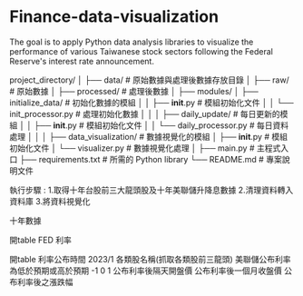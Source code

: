# Finance-data-visualization
 The goal is to apply Python data analysis libraries to visualize the performance of various Taiwanese stock sectors following the Federal Reserve's interest rate announcement.

project_directory/
│
├── data/                     # 原始數據與處理後數據存放目錄
│   ├── raw/                  # 原始數據
│   ├── processed/            # 處理後數據
│
├── modules/
│   ├── initialize_data/      # 初始化數據的模組
│   │   ├── __init__.py       # 模組初始化文件
│   │   └── init_processor.py # 處理初始化數據
│   │
│   ├── daily_update/         # 每日更新的模組
│   │   ├── __init__.py       # 模組初始化文件
│   │   └── daily_processor.py # 每日資料處理
│   │
│   ├── data_visualization/   # 數據視覺化的模組
│       ├── __init__.py       # 模組初始化文件
│       └── visualizer.py     # 數據視覺化處理
│
├── main.py                   # 主程式入口
├── requirements.txt          # 所需的 Python library
└── README.md                 # 專案說明文件


執行步驟 :
1.取得十年台股前三大龍頭股及十年美聯儲升降息數據
2.清理資料轉入資料庫
3.將資料視覺化

十年數據 

開table FED 利率


開table
利率公布時間 2023/1
各類股名稱(抓取各類股前三龍頭)
美聯儲公布利率為低於預期或高於預期 -1 0 1
公布利率後隔天開盤價
公布利率後一個月收盤價
公布利率後之漲跌幅